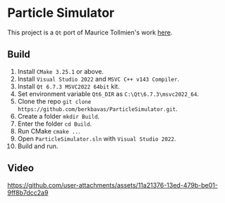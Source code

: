 # Particle Simulator

This project is a `Qt` port of Maurice Tollmien's work [here](https://github.com/MauriceGit/Partikel_accelleration_on_GPU).

## Build

1) Install `CMake 3.25.1` or above.
2) Install `Visual Studio 2022` and `MSVC C++ v143 Compiler`.
3) Install `Qt 6.7.3 MSVC2022 64bit` kit.
4) Set environment variable `Qt6_DIR` as `C:\Qt\6.7.3\msvc2022_64`.
5) Clone the repo `git clone https://github.com/berkbavas/ParticleSimulator.git`.
6) Create a folder `mkdir Build`.
7) Enter the folder `cd Build`.
8) Run CMake `cmake ..`.
9) Open `ParticleSimulator.sln` with `Visual Studio 2022`.
10) Build and run.

## Video

https://github.com/user-attachments/assets/11a21376-13ed-479b-be01-9ff8b7dcc2a9
